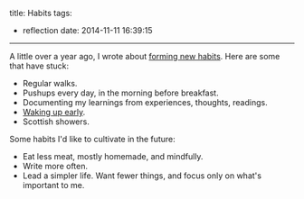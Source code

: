 title: Habits
tags:
  - reflection
date: 2014-11-11 16:39:15
---

A little over a year ago, I wrote about [forming new habits](/2013/justin-time/). Here are some that have stuck:

- Regular walks.
- Pushups every day, in the morning before breakfast.
- Documenting my learnings from experiences, thoughts, readings.
- [Waking up early](/2014/waking-up-early/).
- Scottish showers.

Some habits I'd like to cultivate in the future:

- Eat less meat, mostly homemade, and mindfully.
- Write more often.
- Lead a simpler life. Want fewer things, and focus only on what's important to me.

